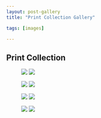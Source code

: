 ```yaml
---
layout: post-gallery
title: "Print Collection Gallery"

tags: [images]

---
```


<h2>Print Collection</h2>
<figure class="half">
	<img src="/assets/img/gallery/Print_9499.jpg">
	<img src="/assets/img/gallery/Print_9520.jpg">
</figure>
<figure class="half">
	<img src="/assets/img/gallery/Print_9515.jpg">
	<img src="/assets/img/gallery/Print_9513.jpg">
</figure>
<figure class="half">
	<img src="/assets/img/gallery/Print_9506.jpg">
	<img src="/assets/img/gallery/Print_9516.jpg">
</figure>
<figure class="half">
	<img src="/assets/img/gallery/Print_9519.jpg">
	<img src="/assets/img/gallery/Print_9502.jpg">
</figure>
